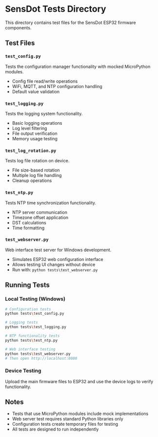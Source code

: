 # SensDot Tests Directory

This directory contains test files for the SensDot ESP32 firmware components.

## Test Files

### `test_config.py`
Tests the configuration manager functionality with mocked MicroPython modules.
- Config file read/write operations
- WiFi, MQTT, and NTP configuration handling
- Default value validation

### `test_logging.py`
Tests the logging system functionality.
- Basic logging operations
- Log level filtering
- File output verification
- Memory usage testing

### `test_log_rotation.py`
Tests log file rotation on device.
- File size-based rotation
- Multiple log file handling
- Cleanup operations

### `test_ntp.py`
Tests NTP time synchronization functionality.
- NTP server communication
- Timezone offset application
- DST calculations
- Time formatting

### `test_webserver.py`
Web interface test server for Windows development.
- Simulates ESP32 web configuration interface
- Allows testing UI changes without device
- Run with: `python tests\test_webserver.py`

## Running Tests

### Local Testing (Windows)
```bash
# Configuration tests
python tests\test_config.py

# Logging tests  
python tests\test_logging.py

# NTP functionality tests
python tests\test_ntp.py

# Web interface testing
python tests\test_webserver.py
# Then open http://localhost:8080
```

### Device Testing
Upload the main firmware files to ESP32 and use the device logs to verify functionality.

## Notes

- Tests that use MicroPython modules include mock implementations
- Web server test requires standard Python libraries only
- Configuration tests create temporary files for testing
- All tests are designed to run independently
